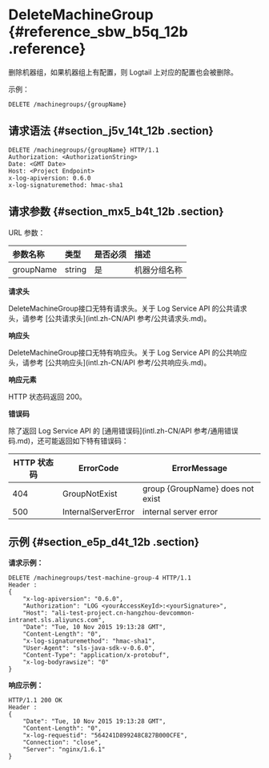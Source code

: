 # DeleteMachineGroup {#reference_sbw_b5q_12b .reference}

删除机器组，如果机器组上有配置，则 Logtail 上对应的配置也会被删除。

示例：

``` {#codeblock_fy4_a4j_kcs}
DELETE /machinegroups/{groupName}
```

## 请求语法 {#section_j5v_14t_12b .section}

``` {#codeblock_hf7_iuo_500}
DELETE /machinegroups/{groupName} HTTP/1.1
Authorization: <AuthorizationString> 
Date: <GMT Date>
Host: <Project Endpoint>
x-log-apiversion: 0.6.0
x-log-signaturemethod: hmac-sha1
```

## 请求参数 {#section_mx5_b4t_12b .section}

URL 参数：

|参数名称|类型|是否必须|描述|
|:---|:-|:---|:-|
|groupName|string|是|机器分组名称|

 **请求头** 

DeleteMachineGroup接口无特有请求头。关于 Log Service API 的公共请求头，请参考 [公共请求头](intl.zh-CN/API 参考/公共请求头.md)。

 **响应头** 

DeleteMachineGroup接口无特有响应头。关于 Log Service API 的公共响应头，请参考 [公共响应头](intl.zh-CN/API 参考/公共响应头.md)。

 **响应元素** 

HTTP 状态码返回 200。

 **错误码** 

除了返回 Log Service API 的 [通用错误码](intl.zh-CN/API 参考/通用错误码.md)，还可能返回如下特有错误码：

|HTTP 状态码|ErrorCode|ErrorMessage|
|--------|---------|------------|
|404|GroupNotExist|group \{GroupName\} does not exist|
|500|InternalServerError|internal server error|

## 示例 {#section_e5p_d4t_12b .section}

**请求示例：** 

``` {#codeblock_oi5_kbf_485}
DELETE /machinegroups/test-machine-group-4 HTTP/1.1
Header :
{
    "x-log-apiversion": "0.6.0",
    "Authorization": "LOG <yourAccessKeyId>:<yourSignature>",
    "Host": "ali-test-project.cn-hangzhou-devcommon-intranet.sls.aliyuncs.com",
    "Date": "Tue, 10 Nov 2015 19:13:28 GMT",
    "Content-Length": "0",
    "x-log-signaturemethod": "hmac-sha1",
    "User-Agent": "sls-java-sdk-v-0.6.0",
    "Content-Type": "application/x-protobuf",
    "x-log-bodyrawsize": "0"
}
```

 **响应示例：** 

``` {#codeblock_avo_n1z_5dr}
HTTP/1.1 200 OK
Header :
{
    "Date": "Tue, 10 Nov 2015 19:13:28 GMT",
    "Content-Length": "0",
    "x-log-requestid": "564241D899248C827B000CFE",
    "Connection": "close",
    "Server": "nginx/1.6.1"
}
```

